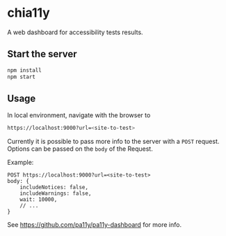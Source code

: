 # chia11y

A web dashboard for accessibility tests results.

## Start the server

```.sh
npm install
npm start
```

## Usage

In local environment, navigate with the browser to

```.sh
https://localhost:9000?url=<site-to-test>
```

Currently it is possible to pass more info to the server with a `POST` request.
Options can be passed on the `body` of the Request.

Example:

```
POST https://localhost:9000?url=<site-to-test>
body: {
    includeNotices: false,
    includeWarnings: false,
    wait: 10000,
    // ...
}
```

See https://github.com/pa11y/pa11y-dashboard for more info.

